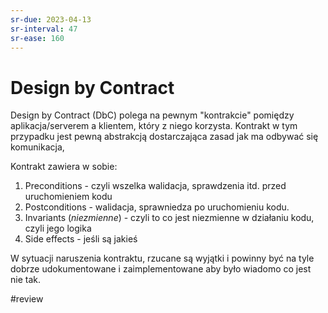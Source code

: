 ```yaml
---
sr-due: 2023-04-13
sr-interval: 47
sr-ease: 160
---
```


# Design by Contract

Design by Contract (DbC) polega na pewnym "kontrakcie" pomiędzy aplikacja/serverem a klientem, który z niego korzysta. Kontrakt w tym przypadku jest pewną abstrakcją dostarczająca zasad jak ma odbywać się komunikacja,

Kontrakt zawiera w sobie:
1. Preconditions - czyli wszelka walidacja, sprawdzenia itd. przed uruchomieniem kodu
2. Postconditions - walidacja, sprawniedza po uruchomieniu kodu.
3. Invariants (*niezmienne*) - czyli to co jest niezmienne w działaniu kodu, czyli jego logika
4. Side effects - jeśli są jakieś

W sytuacji naruszenia kontraktu, rzucane są wyjątki i powinny być na tyle dobrze udokumentowane i zaimplementowane aby było wiadomo co jest nie tak.

#review